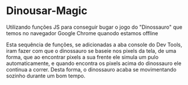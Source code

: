 # Dinousar-Magic
Utilizando funções JS para conseguir bugar o jogo do "Dinossauro" que temos no navegador Google Chrome quanodo estamos offline

Esta sequência de funções, se adicionadas a aba console do Dev Tools,
iram fazer com que o dinossauro se baseie nos pixels da tela, de uma forma,
que ao encontrar pixels a sua frente ele simula um pulo automaticamente, e quando encontra os pixels acima do dinossauro ele continua a correr.
Desta forma, o dinossauro acaba se movimentando sozinho durante um bom tempo.